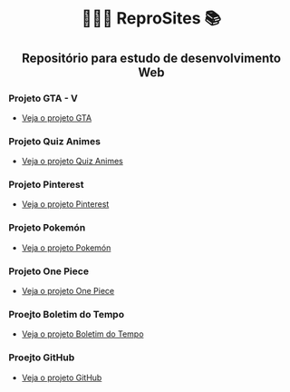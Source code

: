 <h1 align="center">👨🏼‍💻 ReproSites 📚</h1>

<h2 align="center">Repositório para estudo de desenvolvimento Web</h3>

### Projeto GTA - V
+ <a href="https://gabrielygor.github.io/ReproSites/Dev-em-Dobro/projeto-site-gta/index.html" target="_blank">Veja o projeto GTA</a>



### Projeto Quiz Animes
+ <a href="https://gabrielygor.github.io/ReproSites/Rocketseat/Projeto-Quiz/index.html" target="_blank">Veja o projeto Quiz Animes</a>



### Projeto Pinterest
+ <a href="https://gabrielygor.github.io/ReproSites/Rocketseat/Pinterest/index.html" target="_blank"> Veja o projeto Pinterest</a>



### Projeto Pokemón
+ <a href="https://gabrielygor.github.io/ReproSites/Dev-em-Dobro/projeto-pokemon/index.html" target="_blank"> Veja o projeto Pokemón</a>


### Projeto One Piece
+ <a href="https://gabrielygor.github.io/ReproSites/Dev-em-Dobro/projeto-one-piece/index.html" target="_blank"> Veja o projeto One Piece</a>


### Proejto Boletim do Tempo
+ <a href="https://gabrielygor.github.io/ReproSites/Dev-em-Dobro/projeto-tempo/index.html" target="_blank"> Veja o projeto Boletim do Tempo</a>


### Proejto GitHub
+ <a href="https://gabrielygor.github.io/devQuest/projeto-api-githUB/index.html" target="_blank"> Veja o projeto GitHub</a>
